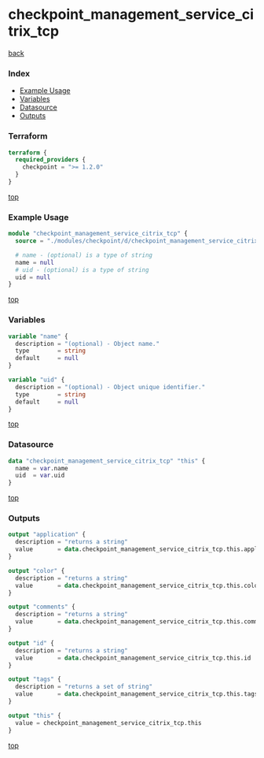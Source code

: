 # checkpoint_management_service_citrix_tcp

[back](../checkpoint.md)

### Index

- [Example Usage](#example-usage)
- [Variables](#variables)
- [Datasource](#datasource)
- [Outputs](#outputs)

### Terraform

```terraform
terraform {
  required_providers {
    checkpoint = ">= 1.2.0"
  }
}
```

[top](#index)

### Example Usage

```terraform
module "checkpoint_management_service_citrix_tcp" {
  source = "./modules/checkpoint/d/checkpoint_management_service_citrix_tcp"

  # name - (optional) is a type of string
  name = null
  # uid - (optional) is a type of string
  uid = null
}
```

[top](#index)

### Variables

```terraform
variable "name" {
  description = "(optional) - Object name."
  type        = string
  default     = null
}

variable "uid" {
  description = "(optional) - Object unique identifier."
  type        = string
  default     = null
}
```

[top](#index)

### Datasource

```terraform
data "checkpoint_management_service_citrix_tcp" "this" {
  name = var.name
  uid  = var.uid
}
```

[top](#index)

### Outputs

```terraform
output "application" {
  description = "returns a string"
  value       = data.checkpoint_management_service_citrix_tcp.this.application
}

output "color" {
  description = "returns a string"
  value       = data.checkpoint_management_service_citrix_tcp.this.color
}

output "comments" {
  description = "returns a string"
  value       = data.checkpoint_management_service_citrix_tcp.this.comments
}

output "id" {
  description = "returns a string"
  value       = data.checkpoint_management_service_citrix_tcp.this.id
}

output "tags" {
  description = "returns a set of string"
  value       = data.checkpoint_management_service_citrix_tcp.this.tags
}

output "this" {
  value = checkpoint_management_service_citrix_tcp.this
}
```

[top](#index)
